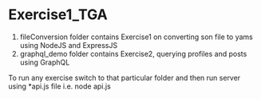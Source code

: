 # Exercise1_TGA

1. fileConversion folder contains Exercise1 on converting son file to yams using NodeJS and ExpressJS
2. graphql_demo folder contains Exercise2, querying profiles and posts using GraphQL

To run any exercise switch to that particular folder and then run server using 
*api.js file i.e. node api.js
